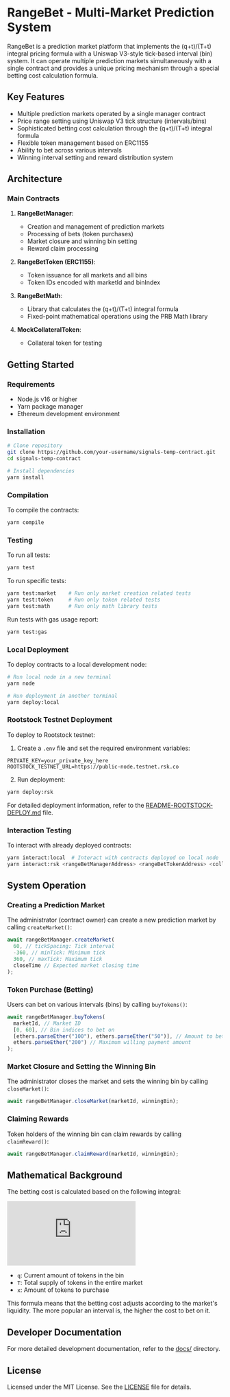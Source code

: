 # RangeBet - Multi-Market Prediction System

RangeBet is a prediction market platform that implements the (q+t)/(T+t) integral pricing formula with a Uniswap V3-style tick-based interval (bin) system. It can operate multiple prediction markets simultaneously with a single contract and provides a unique pricing mechanism through a special betting cost calculation formula.

## Key Features

- Multiple prediction markets operated by a single manager contract
- Price range setting using Uniswap V3 tick structure (intervals/bins)
- Sophisticated betting cost calculation through the (q+t)/(T+t) integral formula
- Flexible token management based on ERC1155
- Ability to bet across various intervals
- Winning interval setting and reward distribution system

## Architecture

### Main Contracts

1. **RangeBetManager**:

   - Creation and management of prediction markets
   - Processing of bets (token purchases)
   - Market closure and winning bin setting
   - Reward claim processing

2. **RangeBetToken (ERC1155)**:

   - Token issuance for all markets and all bins
   - Token IDs encoded with marketId and binIndex

3. **RangeBetMath**:

   - Library that calculates the (q+t)/(T+t) integral formula
   - Fixed-point mathematical operations using the PRB Math library

4. **MockCollateralToken**:
   - Collateral token for testing

## Getting Started

### Requirements

- Node.js v16 or higher
- Yarn package manager
- Ethereum development environment

### Installation

```bash
# Clone repository
git clone https://github.com/your-username/signals-temp-contract.git
cd signals-temp-contract

# Install dependencies
yarn install
```

### Compilation

To compile the contracts:

```bash
yarn compile
```

### Testing

To run all tests:

```bash
yarn test
```

To run specific tests:

```bash
yarn test:market    # Run only market creation related tests
yarn test:token     # Run only token related tests
yarn test:math      # Run only math library tests
```

Run tests with gas usage report:

```bash
yarn test:gas
```

### Local Deployment

To deploy contracts to a local development node:

```bash
# Run local node in a new terminal
yarn node

# Run deployment in another terminal
yarn deploy:local
```

### Rootstock Testnet Deployment

To deploy to Rootstock testnet:

1. Create a `.env` file and set the required environment variables:

```
PRIVATE_KEY=your_private_key_here
ROOTSTOCK_TESTNET_URL=https://public-node.testnet.rsk.co
```

2. Run deployment:

```bash
yarn deploy:rsk
```

For detailed deployment information, refer to the [README-ROOTSTOCK-DEPLOY.md](./README-ROOTSTOCK-DEPLOY.md) file.

### Interaction Testing

To interact with already deployed contracts:

```bash
yarn interact:local  # Interact with contracts deployed on local node
yarn interact:rsk <rangeBetManagerAddress> <rangeBetTokenAddress> <collateralTokenAddress>  # Interact with contracts deployed on Rootstock
```

## System Operation

### Creating a Prediction Market

The administrator (contract owner) can create a new prediction market by calling `createMarket()`:

```javascript
await rangeBetManager.createMarket(
  60, // tickSpacing: Tick interval
  -360, // minTick: Minimum tick
  360, // maxTick: Maximum tick
  closeTime // Expected market closing time
);
```

### Token Purchase (Betting)

Users can bet on various intervals (bins) by calling `buyTokens()`:

```javascript
await rangeBetManager.buyTokens(
  marketId, // Market ID
  [0, 60], // Bin indices to bet on
  [ethers.parseEther("100"), ethers.parseEther("50")], // Amount to bet on each bin
  ethers.parseEther("200") // Maximum willing payment amount
);
```

### Market Closure and Setting the Winning Bin

The administrator closes the market and sets the winning bin by calling `closeMarket()`:

```javascript
await rangeBetManager.closeMarket(marketId, winningBin);
```

### Claiming Rewards

Token holders of the winning bin can claim rewards by calling `claimReward()`:

```javascript
await rangeBetManager.claimReward(marketId, winningBin);
```

## Mathematical Background

The betting cost is calculated based on the following integral:

![Integral Formula](https://latex.codecogs.com/png.latex?%5Cint_%7Bt%3D0%7D%5E%7Bx%7D%20%5Cfrac%7Bq%20%2B%20t%7D%7BT%20%2B%20t%7D%20%5C%2C%5Cmathrm%7Bd%7Dt%20%5C%3B%3D%5C%3B%20x%20%2B%20%28q%20-%20T%29%5C%2C%5Cln%5C%21%5CBigl%28%5Cfrac%7BT%20%2B%20x%7D%7BT%7D%5CBigr%29)

- `q`: Current amount of tokens in the bin
- `T`: Total supply of tokens in the entire market
- `x`: Amount of tokens to purchase

This formula means that the betting cost adjusts according to the market's liquidity. The more popular an interval is, the higher the cost to bet on it.

## Developer Documentation

For more detailed development documentation, refer to the [docs/](./docs/) directory.

## License

Licensed under the MIT License. See the [LICENSE](./LICENSE) file for details.

